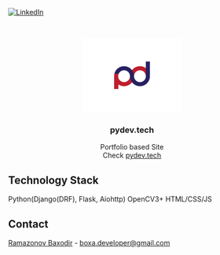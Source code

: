 [![LinkedIn][linkedin-shield]][linkedin-url]



<!-- PYDEV logo -->
<br />
<p align="center">
  <a href="https://github.com/othneildrew/Best-README-Template">
    <img src="gitfiles/images/teaser.png" alt="Logo" width="200" height="150">
  </a>

  <h3 align="center">pydev.tech</h3>

  <p align="center">
    Portfolio based Site
    <br />
    Check <a href="http://pydev.tech/">pydev.tech</a>
    
  </p>
</p>

## Technology Stack
Python(Django(DRF), Flask, Aiohttp)
OpenCV3+
HTML/CSS/JS




<!-- CONTACT -->
## Contact

[Ramazonov Baxodir](https://www.linkedin.com/in/bakhodir-ramazonov-b1255a1a9/) - boxa.developer@gmail.com








<!-- MARKDOWN LINKS & IMAGES -->
<!-- https://www.markdownguide.org/basic-syntax/#reference-style-links -->
[stars-shield]: https://img.shields.io/github/stars/othneildrew/Best-README-Template.svg?style=for-the-badge
[stars-url]: https://github.com/boxa-developer/pydev.tech/stargazers
[linkedin-shield]: https://img.shields.io/badge/-LinkedIn-black.svg?style=for-the-badge&logo=linkedin&colorB=555
[linkedin-url]: https://www.linkedin.com/in/bakhodir-ramazonov-b1255a1a9/
